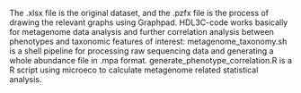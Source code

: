 The .xlsx file is the original dataset, and the .pzfx file is the process of drawing the relevant graphs using Graphpad. HDL3C-code works basically for metagenome data analysis and further correlation analysis between phenotypes and taxonomic features of interest:
metagenome_taxonomy.sh is a shell pipeline for processing raw sequencing data and generating a whole abundance file in .mpa format. generate_phenotype_correlation.R is a R script using microeco to calculate metagenome related statistical analysis.
